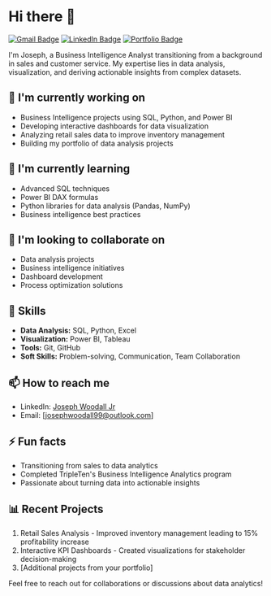 # Hi there 👋

[![Gmail Badge](https://img.shields.io/badge/-josephdwoodall@gmail.com-c14438?style=flat&logo=Gmail&logoColor=white)](mailto:josephdwoodall@gmail.com)
[![LinkedIn Badge](https://img.shields.io/badge/-LinkedIn-blue?style=flat&logo=Linkedin&logoColor=white)](https://www.linkedin.com/in/joseph-woodall-373363161/)
[![Portfolio Badge](https://img.shields.io/badge/Portfolio-Projects-green)](https://github.com/Joseph-Woodall?tab=repositories)


I'm Joseph, a Business Intelligence Analyst transitioning from a background in sales and customer service. My expertise lies in data analysis, visualization, and deriving actionable insights from complex datasets.

## 🔭 I'm currently working on
- Business Intelligence projects using SQL, Python, and Power BI
- Developing interactive dashboards for data visualization
- Analyzing retail sales data to improve inventory management
- Building my portfolio of data analysis projects

## 🌱 I'm currently learning
- Advanced SQL techniques
- Power BI DAX formulas
- Python libraries for data analysis (Pandas, NumPy)
- Business intelligence best practices

## 👯 I'm looking to collaborate on
- Data analysis projects
- Business intelligence initiatives
- Dashboard development
- Process optimization solutions

## 💼 Skills
- **Data Analysis:** SQL, Python, Excel
- **Visualization:** Power BI, Tableau
- **Tools:** Git, GitHub
- **Soft Skills:** Problem-solving, Communication, Team Collaboration

## 📫 How to reach me
- LinkedIn: [Joseph Woodall Jr](https://www.linkedin.com/in/joseph-woodall-jr/)
- Email: [josephwoodall99@outlook.com]

## ⚡ Fun facts
- Transitioning from sales to data analytics
- Completed TripleTen's Business Intelligence Analytics program
- Passionate about turning data into actionable insights

## 📊 Recent Projects
1. Retail Sales Analysis - Improved inventory management leading to 15% profitability increase
2. Interactive KPI Dashboards - Created visualizations for stakeholder decision-making
3. [Additional projects from your portfolio]

Feel free to reach out for collaborations or discussions about data analytics!
